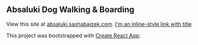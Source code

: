## Absaluki Dog Walking & Boarding

View this site at [absaluki.sashabajzek.com](https://absaluki.sashabajzek.com).
[I'm an inline-style link with title](https://www.google.com "Google's Homepage")

This project was bootstrapped with [Create React App](https://github.com/facebookincubator/create-react-app).
